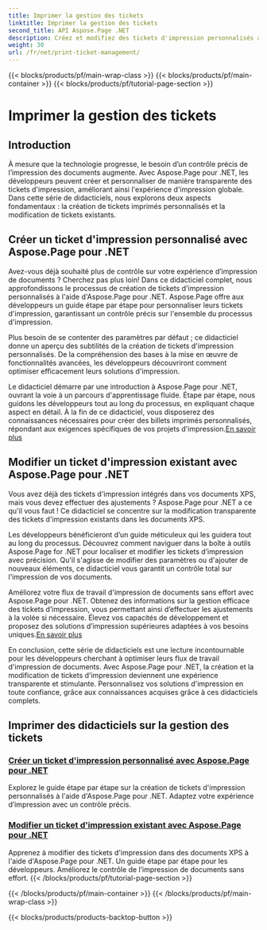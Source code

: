 ```yaml
---
title: Imprimer la gestion des tickets
linktitle: Imprimer la gestion des tickets
second_title: API Aspose.Page .NET
description: Créez et modifiez des tickets d'impression personnalisés avec Aspose.Page pour .NET. Adaptez sans effort votre expérience d’impression avec un contrôle précis des documents XPS.
weight: 30
url: /fr/net/print-ticket-management/
---
```


{{< blocks/products/pf/main-wrap-class >}}
{{< blocks/products/pf/main-container >}}
{{< blocks/products/pf/tutorial-page-section >}}

# Imprimer la gestion des tickets


## Introduction

À mesure que la technologie progresse, le besoin d’un contrôle précis de l’impression des documents augmente. Avec Aspose.Page pour .NET, les développeurs peuvent créer et personnaliser de manière transparente des tickets d'impression, améliorant ainsi l'expérience d'impression globale. Dans cette série de didacticiels, nous explorons deux aspects fondamentaux : la création de tickets imprimés personnalisés et la modification de tickets existants.

## Créer un ticket d'impression personnalisé avec Aspose.Page pour .NET

Avez-vous déjà souhaité plus de contrôle sur votre expérience d’impression de documents ? Cherchez pas plus loin! Dans ce didacticiel complet, nous approfondissons le processus de création de tickets d'impression personnalisés à l'aide d'Aspose.Page pour .NET. Aspose.Page offre aux développeurs un guide étape par étape pour personnaliser leurs tickets d'impression, garantissant un contrôle précis sur l'ensemble du processus d'impression.

Plus besoin de se contenter des paramètres par défaut ; ce didacticiel donne un aperçu des subtilités de la création de tickets d'impression personnalisés. De la compréhension des bases à la mise en œuvre de fonctionnalités avancées, les développeurs découvriront comment optimiser efficacement leurs solutions d'impression.

Le didacticiel démarre par une introduction à Aspose.Page pour .NET, ouvrant la voie à un parcours d'apprentissage fluide. Étape par étape, nous guidons les développeurs tout au long du processus, en expliquant chaque aspect en détail. À la fin de ce didacticiel, vous disposerez des connaissances nécessaires pour créer des billets imprimés personnalisés, répondant aux exigences spécifiques de vos projets d'impression.[En savoir plus](./create-custom-print-ticket/)

## Modifier un ticket d'impression existant avec Aspose.Page pour .NET

Vous avez déjà des tickets d'impression intégrés dans vos documents XPS, mais vous devez effectuer des ajustements ? Aspose.Page pour .NET a ce qu'il vous faut ! Ce didacticiel se concentre sur la modification transparente des tickets d'impression existants dans les documents XPS.

Les développeurs bénéficieront d’un guide méticuleux qui les guidera tout au long du processus. Découvrez comment naviguer dans la boîte à outils Aspose.Page for .NET pour localiser et modifier les tickets d’impression avec précision. Qu'il s'agisse de modifier des paramètres ou d'ajouter de nouveaux éléments, ce didacticiel vous garantit un contrôle total sur l'impression de vos documents.

Améliorez votre flux de travail d'impression de documents sans effort avec Aspose.Page pour .NET. Obtenez des informations sur la gestion efficace des tickets d’impression, vous permettant ainsi d’effectuer les ajustements à la volée si nécessaire. Élevez vos capacités de développement et proposez des solutions d’impression supérieures adaptées à vos besoins uniques.[En savoir plus](./print-ticket-management/aspose.page/)

En conclusion, cette série de didacticiels est une lecture incontournable pour les développeurs cherchant à optimiser leurs flux de travail d'impression de documents. Avec Aspose.Page pour .NET, la création et la modification de tickets d'impression deviennent une expérience transparente et stimulante. Personnalisez vos solutions d'impression en toute confiance, grâce aux connaissances acquises grâce à ces didacticiels complets.
## Imprimer des didacticiels sur la gestion des tickets
### [Créer un ticket d'impression personnalisé avec Aspose.Page pour .NET](./create-custom-print-ticket/)
Explorez le guide étape par étape sur la création de tickets d'impression personnalisés à l'aide d'Aspose.Page pour .NET. Adaptez votre expérience d’impression avec un contrôle précis.
### [Modifier un ticket d'impression existant avec Aspose.Page pour .NET](./print-ticket-management/aspose.page/)
Apprenez à modifier des tickets d'impression dans des documents XPS à l'aide d'Aspose.Page pour .NET. Un guide étape par étape pour les développeurs. Améliorez le contrôle de l’impression de documents sans effort.
{{< /blocks/products/pf/tutorial-page-section >}}

{{< /blocks/products/pf/main-container >}}
{{< /blocks/products/pf/main-wrap-class >}}

{{< blocks/products/products-backtop-button >}}
